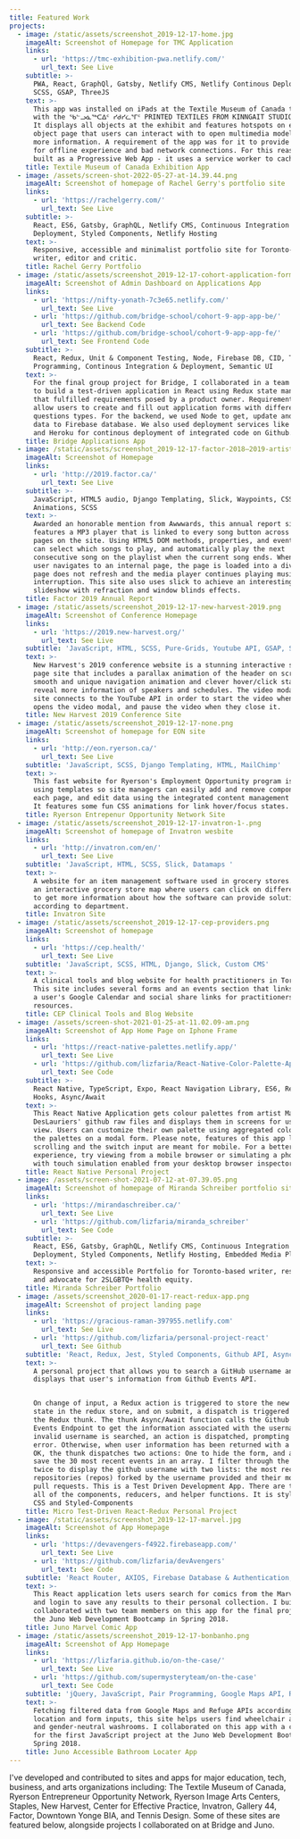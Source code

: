 ```yaml
---
title: Featured Work
projects:
  - image: /static/assets/screenshot_2019-12-17-home.jpg
    imageAlt: Screenshot of Homepage for TMC Application
    links:
      - url: 'https://tmc-exhibition-pwa.netlify.com/'
        url_text: See Live
    subtitle: >-
      PWA, React, GraphQl, Gatsby, Netlify CMS, Netlify Continous Deployment,
      SCSS, GSAP, ThreeJS
    text: >-
      This app was installed on iPads at the Textile Museum of Canada to pair
      with the ᖃᓪᓗᓈᖅᑕᐃᑦ ᓯᑯᓯᓛᕐᒥᑦ PRINTED TEXTILES FROM KINNGAIT STUDIOS exhibit.
      It displays all objects at the exhibit and features hotspots on each
      object page that users can interact with to open multimedia models with
      more information. A requirement of the app was for it to provide support
      for offline experience and bad network connections. For this reason, it is
      built as a Progressive Web App - it uses a service worker to cache data.
    title: Textile Museum of Canada Exhibition App
  - image: /assets/screen-shot-2022-05-27-at-14.39.44.png
    imageAlt: Screenshot of homepage of Rachel Gerry's portfolio site
    links:
      - url: 'https://rachelgerry.com/'
        url_text: See Live
    subtitle: >-
      React, ES6, Gatsby, GraphQL, Netlify CMS, Continuous Integration &
      Deployment, Styled Components, Netlify Hosting
    text: >-
      Responsive, accessible and minimalist portfolio site for Toronto-based
      writer, editor and critic.
    title: Rachel Gerry Portfolio
  - image: /static/assets/screenshot_2019-12-17-cohort-application-forms-1-.png
    imageAlt: Screenshot of Admin Dashboard on Applications App
    links:
      - url: 'https://nifty-yonath-7c3e65.netlify.com/'
        url_text: See Live
      - url: 'https://github.com/bridge-school/cohort-9-app-app-be/'
        url_text: See Backend Code
      - url: 'https://github.com/bridge-school/cohort-9-app-app-fe/'
        url_text: See Frontend Code
    subtitle: >-
      React, Redux, Unit & Component Testing, Node, Firebase DB, CID, Team
      Programming, Continous Integration & Deployment, Semantic UI
    text: >-
      For the final group project for Bridge, I collaborated in a team of four
      to build a test-driven application in React using Redux state management
      that fulfilled requirements posed by a product owner. Requirements were to
      allow users to create and fill out application forms with different
      questions types. For the backend, we used Node to get, update and post
      data to Firebase database. We also used deployment services like Netlify
      and Heroku for continous deployment of integrated code on Github.
    title: Bridge Applications App
  - image: /static/assets/screenshot_2019-12-17-factor-2018—2019-artists-1-.png
    imageAlt: Screenshot of Homepage
    links:
      - url: 'http://2019.factor.ca/'
        url_text: See Live
    subtitle: >-
      JavaScript, HTML5 audio, Django Templating, Slick, Waypoints, CSS
      Animations, SCSS
    text: >-
      Awarded an honorable mention from Awwwards, this annual report site
      features a MP3 player that is linked to every song button across different
      pages on the site. Using HTML5 DOM methods, properties, and events, users
      can select which songs to play, and automatically play the next
      consecutive song on the playlist when the current song ends. Whenever a
      user navigates to an internal page, the page is loaded into a div, so the
      page does not refresh and the media player continues playing music without
      interruption. This site also uses slick to achieve an interesting
      slideshow with refraction and window blinds effects.
    title: Factor 2019 Annual Report
  - image: /static/assets/screenshot_2019-12-17-new-harvest-2019.png
    imageAlt: Screenshot of Conference Homepage
    links:
      - url: 'https://2019.new-harvest.org/'
        url_text: See Live
    subtitle: 'JavaScript, HTML, SCSS, Pure-Grids, Youtube API, GSAP, ScrollMagic'
    text: >-
      New Harvest's 2019 conference website is a stunning interactive single
      page site that includes a parallax animation of the header on scroll, a
      smooth and unique navigation animation and clever hover/click states to
      reveal more information of speakers and schedules. The video modal on this
      site connects to the YouTube API in order to start the video when a user
      opens the video modal, and pause the video when they close it.
    title: New Harvest 2019 Conference Site
  - image: /static/assets/screenshot_2019-12-17-none.png
    imageAlt: Screenshot of homepage for EON site
    links:
      - url: 'http://eon.ryerson.ca/'
        url_text: See Live
    subtitle: 'JavaScript, SCSS, Django Templating, HTML, MailChimp'
    text: >-
      This fast website for Ryerson's Employment Opportunity program is created
      using templates so site managers can easily add and remove components on
      each page, and edit data using the integrated content management system.
      It features some fun CSS animations for link hover/focus states.
    title: Ryerson Entrepenur Opportunity Network Site
  - image: /static/assets/screenshot_2019-12-17-invatron-1-.png
    imageAlt: Screenshot of homepage of Invatron wesbite
    links:
      - url: 'http://invatron.com/en/'
        url_text: See Live
    subtitle: 'JavaScript, HTML, SCSS, Slick, Datamaps '
    text: >-
      A website for an item management software used in grocery stores. Includes
      an interactive grocery store map where users can click on different aisles
      to get more information about how the software can provide solutions
      according to department.
    title: Invatron Site
  - image: /static/assets/screenshot_2019-12-17-cep-providers.png
    imageAlt: Screenshot of homepage
    links:
      - url: 'https://cep.health/'
        url_text: See Live
    subtitle: 'JavaScript, SCSS, HTML, Django, Slick, Custom CMS'
    text: >-
      A clinical tools and blog website for health practitioners in Toronto.
      This site includes several forms and an events section that links up with
      a user's Google Calendar and social share links for practitioners to share
      resources.
    title: CEP Clinical Tools and Blog Website
  - image: /assets/screen-shot-2021-01-25-at-11.02.09-am.png
    imageAlt: Screenshot of App Home Page on Iphone Frame
    links:
      - url: 'https://react-native-palettes.netlify.app/'
        url_text: See Live
      - url: 'https://github.com/lizfaria/React-Native-Color-Palette-App'
        url_text: See Code
    subtitle: >-
      React Native, TypeScript, Expo, React Navigation Library, ES6, React
      Hooks, Async/Await
    text: >-
      This React Native Application gets colour palettes from artist Matt
      DesLauriers' github raw files and displays them in screens for users to
      view. Users can customize their own palette using aggregated colours from
      the palettes on a modal form. Please note, features of this app like
      scrolling and the switch input are meant for mobile. For a better
      experience, try viewing from a mobile browser or simulating a phone device
      with touch simulation enabled from your desktop browser inspector.
    title: React Native Personal Project
  - image: /assets/screen-shot-2021-07-12-at-07.39.05.png
    imageAlt: Screenshot of homepage of Miranda Schreiber portfolio site
    links:
      - url: 'https://mirandaschreiber.ca/'
        url_text: See Live
      - url: 'https://github.com/lizfaria/miranda_schreiber'
        url_text: See Code
    subtitle: >-
      React, ES6, Gatsby, GraphQL, Netlify CMS, Continuous Integration &
      Deployment, Styled Components, Netlify Hosting, Embedded Media Players
    text: >-
      Responsive and accessible Portfolio for Toronto-based writer, researcher,
      and advocate for 2SLGBTQ+ health equity.
    title: Miranda Schreiber Portfolio
  - image: /assets/screenshot_2020-01-17-react-redux-app.png
    imageAlt: Screenshot of project landing page
    links:
      - url: 'https://gracious-raman-397955.netlify.com'
        url_text: See Live
      - url: 'https://github.com/lizfaria/personal-project-react'
        url_text: See Github
    subtitle: 'React, Redux, Jest, Styled Components, Github API, Async/Await'
    text: >-
      A personal project that allows you to search a GitHub username and
      displays that user's information from Github Events API. 


      On change of input, a Redux action is triggered to store the new username
      state in the redux store, and on submit, a dispatch is triggered to call
      the Redux thunk. The thunk Async/Await function calls the Github API
      Events Endpoint to get the information associated with the username. If an
      invalid username is searched, an action is dispatched, prompting a form
      error. Otherwise, when user information has been returned with a status of
      OK, the thunk dispatches two actions: One to hide the form, and another to
      save the 30 most recent events in an array. I filter through the array
      twice to display the github username with two lists: the most recent
      repositories (repos) forked by the username provided and their most recent
      pull requests. This is a Test Driven Development App. There are tests for
      all of the components, reducers, and helper functions. It is styled with
      CSS and Styled-Components
    title: Micro Test-Driven React-Redux Personal Project
  - image: /static/assets/screenshot_2019-12-17-marvel.jpg
    imageAlt: Screenshot of App Homepage
    links:
      - url: 'https://devavengers-f4922.firebaseapp.com/'
        url_text: See Live
      - url: 'https://github.com/lizfaria/devAvengers'
        url_text: See Code
    subtitle: 'React Router, AXIOS, Firebase Database & Authentication, Team- Programming'
    text: >-
      This React application lets users search for comics from the Marvel API,
      and login to save any results to their personal collection. I built
      collaborated with two team members on this app for the final project of
      the Juno Web Development Bootcamp in Spring 2018.
    title: Juno Marvel Comic App
  - image: /static/assets/screenshot_2019-12-17-bonbanho.png
    imageAlt: Screenshot of App Homepage
    links:
      - url: 'https://lizfaria.github.io/on-the-case/'
        url_text: See Live
      - url: 'https://github.com/supermysteryteam/on-the-case'
        url_text: See Code
    subtitle: 'jQuery, JavaScript, Pair Programming, Google Maps API, Refuge API'
    text: >-
      Fetching filtered data from Google Maps and Refuge APIs according to user
      location and form inputs, this site helps users find wheelchair accessible
      and gender-neutral washrooms. I collaborated on this app with a classmate
      for the first JavaScript project at the Juno Web Development Bootcamp in
      Spring 2018.
    title: Juno Accessible Bathroom Locater App
---
```

I've developed and contributed to sites and apps for major education, tech, business, and arts organizations including: The Textile Museum of Canada, Ryerson Entrepreneur Opportunity Network, Ryerson Image Arts Centers, Staples, New Harvest, Center for Effective Practice, Invatron, Gallery 44, Factor, Downtown Yonge BIA, and Tennis Design. Some of these sites are featured below, alongside projects I collaborated on at Bridge and Juno.
